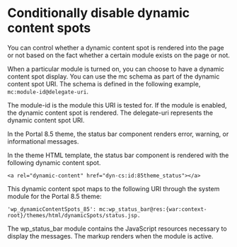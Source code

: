# Conditionally disable dynamic content spots

You can control whether a dynamic content spot is rendered into the page or not based on the fact whether a certain module exists on the page or not.

When a particular module is turned on, you can choose to have a dynamic content spot display. You can use the mc schema as part of the dynamic content spot URI. The schema is defined in the following example, `mc:module-id@delegate-uri`.

The module-id is the module this URI is tested for. If the module is enabled, the dynamic content spot is rendered. The delegate-uri represents the dynamic content spot URI.

In the Portal 8.5 theme, the status bar component renders error, warning, or informational messages.

In the theme HTML template, the status bar component is rendered with the following dynamic content spot.

```
<a rel="dynamic-content" href="dyn-cs:id:85theme_status"></a>
```

This dynamic content spot maps to the following URI through the system module for the Portal 8.5 theme:

```
'wp_dynamicContentSpots_85': mc:wp_status_bar@res:{war:context-root}/themes/html/dynamicSpots/status.jsp.
```

The wp\_status\_bar module contains the JavaScript resources necessary to display the messages. The markup renders when the module is active.


